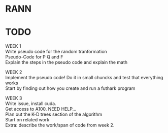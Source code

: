 # RANN
# TODO
WEEK 1  
Write pseudo code for the random tranformation  
Pseudo-Code for P Q and F  
Explain the steps in the pseudo code and explain the math  
  
  
WEEK 2  
Implement the pseudo code! Do it in small chuncks and test that everything works  
Start by finding out how you create and run a futhark program  
  
WEEK 3  
Write issue, install cuda.  
Get access to A100. NEED HELP...  
Plan out the K-D trees section of the algorithm  
Start on related work  
Extra: describe the work/span of code from week 2.  
